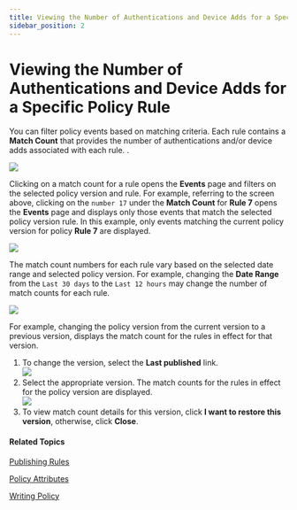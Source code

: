 ```yaml
---
title: Viewing the Number of Authentications and Device Adds for a Specific Policy Rule
sidebar_position: 2
---
```


Viewing the Number of Authentications and Device Adds for a Specific Policy Rule
================================================================================

You can filter policy events based on matching criteria. Each rule contains a **Match Count** that provides the number of authentications and/or device adds associated with each rule. .

![](/images/policy/match_count_1.PNG)

Clicking on a match count for a rule opens the **Events** page and filters on the selected policy version and rule. For example, referring to the screen above, clicking on the `number 17` under the **Match Count** for **Rule 7** opens the **Events** page and displays only those events that match the selected policy version rule. In this example, only events matching the current policy version for policy **Rule 7** are displayed.

![](/images/events/events_match_count_version_rule1.png)

The match count numbers for each rule vary based on the selected date range and selected policy version. For example, changing the **Date Range** from the `Last 30 days` to the `Last 12 hours` may change the number of match counts for each rule.

![](/images/policy/match_count_2.PNG)

For example, changing the policy version from the current version to a previous version, displays the match count for the rules in effect for that version.

1.  To change the version, select the **Last published** link.  
    ![](/images/policy/match_count_4.PNG)
2.  Select the appropriate version. The match counts for the rules in effect for the policy version are displayed.  
    ![](/images/policy/match_count_3a.PNG)
3.  To view match count details for this version, click **I want to restore this version**, otherwise, click **Close**.

#### Related Topics

[Publishing Rules](/docs/secure-work/workforce-settings/policy/policy-publish-rules/publishing-rules)

[Policy Attributes](/docs/secure-work/workforce-settings/policy/policy-writing/policy-attributes)

[Writing Policy](/docs/secure-work/workforce-settings/policy/policy-writing/writing-policy)